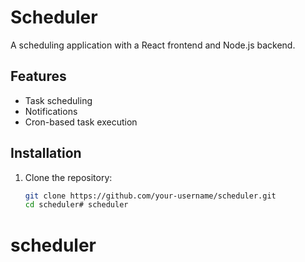 # Scheduler

A scheduling application with a React frontend and Node.js backend.

## Features
- Task scheduling
- Notifications
- Cron-based task execution

## Installation
1. Clone the repository:
   ```bash
   git clone https://github.com/your-username/scheduler.git
   cd scheduler# scheduler
# scheduler
